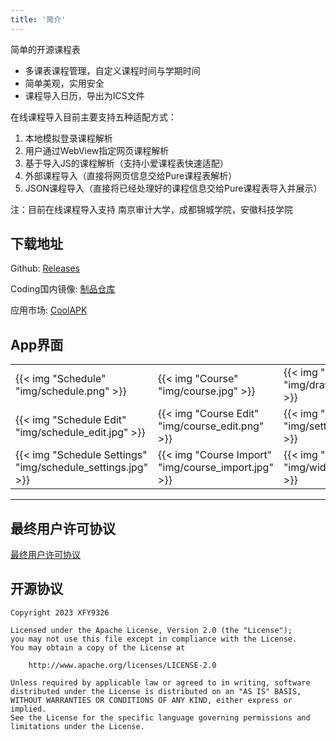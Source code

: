 ```yaml
---
title: '简介'
---
```


简单的开源课程表

- 多课表课程管理，自定义课程时间与学期时间
- 简单美观，实用安全
- 课程导入日历，导出为ICS文件

在线课程导入目前主要支持五种适配方式：

1. 本地模拟登录课程解析
2. 用户通过WebView指定网页课程解析
3. 基于导入JS的课程解析（支持小爱课程表快速适配）
4. 外部课程导入（直接将网页信息交给Pure课程表解析）
5. JSON课程导入（直接将已经处理好的课程信息交给Pure课程表导入并展示）

注：目前在线课程导入支持  南京审计大学，成都锦城学院，安徽科技学院

## 下载地址

Github: [Releases](https://github.com/XFY9326/Schedule/releases)

Coding国内镜像: [制品仓库](https://xfy9326.coding.net/public-artifacts/Schedule/release/packages)

应用市场: [CoolAPK](https://coolapk.com/apk/tool.xfy9326.schedule)

## App界面

|                                                             |                                                     |                                           |
| ----------------------------------------------------------- | --------------------------------------------------- | ----------------------------------------- |
| {{< img "Schedule" "img/schedule.png" >}}                   | {{< img "Course" "img/course.jpg" >}}               | {{< img "Drawer" "img/drawer.png" >}}     |
| {{< img "Schedule Edit" "img/schedule_edit.jpg" >}}         | {{< img "Course Edit" "img/course_edit.png" >}}      | {{< img "Settings" "img/settings.jpg" >}} |
| {{< img "Schedule Settings" "img/schedule_settings.jpg" >}} | {{< img "Course Import" "img/course_import.jpg" >}} | {{< img "Widget" "img/widget.jpg" >}}     |

-----

## 最终用户许可协议

[最终用户许可协议](https://gitee.com/XFY9326/Schedule/raw/website/EULA.txt)

## 开源协议

```text
Copyright 2023 XFY9326

Licensed under the Apache License, Version 2.0 (the "License");
you may not use this file except in compliance with the License.
You may obtain a copy of the License at

    http://www.apache.org/licenses/LICENSE-2.0

Unless required by applicable law or agreed to in writing, software
distributed under the License is distributed on an "AS IS" BASIS,
WITHOUT WARRANTIES OR CONDITIONS OF ANY KIND, either express or implied.
See the License for the specific language governing permissions and
limitations under the License.
```

